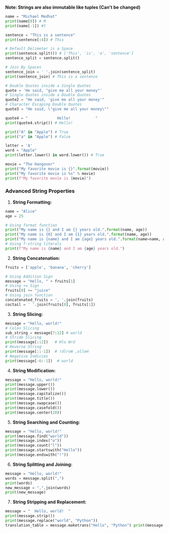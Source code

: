 **Note: Strings are also immutable like tuples (Can't be changed)**
```python
name = "Michael Medhat"
print(name[0]) # M
print(name[-1]) #t
```

```python
sentence = "This is a sentence"
print(sentence[:4]) # This

# Default Delimeter is a Space
print(sentence.split()) # ['This', 'is', 'a', 'sentence']
sentence_split = sentence.split()

# Join By Spaces
sentence_join = ' '.join(sentence_split)
print(sentence_join) # This is a sentence
```

```python
# Double Quotes inside a Single Quotes
quote = 'He said, "give me all your money"'
# Single Quotes inside a Double Quotes
quote2 = "He said, 'give me all your money'"
# Character Escaping Double Quotes
quote3 = "He said, \"give me all your money\""

quote4 = "             Hello!           "
print(quote4.strip()) # Hello!
```

```python
print("A" in "Apple") # True
print("a" in "Apple") # False

letter = 'A'
word = "Apple"
print(letter.lower() in word.lower()) # True
```

```python
movie = "The Hangover"
print("My favorite movie is {}".format(movie))
print("My favorite movie is %s" % movie)
print(f"My favorite movie is {movie}")
```

### Advanced String Properties
1. **String Formatting:**
```python
name = "Alice" 
age = 25

# Using format function
print("My name is {} and I am {} years old.".format(name, age)) 
print("My name is {0} and I am {1} years old.".format(name, age)) 
print("My name is {name} and I am {age} years old.".format(name=name, age=age))
# Using f-string literals
print(f"My name is {name} and I am {age} years old.")
```
2. **String Concatenation:**
```python
fruits = ['apple', 'banana', 'cherry']

# Using Addition Sign
message = "Hello, " + fruits[1]
# Using += Sign
fruits[0] += "juice"
# Using join function
concatenated_fruits = ', '.join(fruits)
coctail = ' '.join(fruits[0], fruits[1])
```
3. **String Slicing:**
```python
message = "Hello, world!"
# Colon Slicing
sub_string = message[7:12] # world
# Stride Slicing
print(message[::2])   # Hlo Wrd
# Reverse String
print(message[::-1])  # !dlroW ,olleH
# Negative Indicies
print(message[-6:-1])  # world
```
4. **String Modification:**
```python
message = "Hello, world!" 
print(message.upper()) 
print(message.lower()) 
print(message.capitalize()) 
print(message.title()) 
print(message.swapcase()) 
print(message.casefold()) 
print(message.center(20))
```
5. **String Searching and Counting:**
```python
message = "Hello, world!" 
print(message.find("world")) 
print(message.index("o")) 
print(message.count("l")) 
print(message.startswith("Hello")) 
print(message.endswith("!"))
```
6. **String Splitting and Joining:**
```python
message = "Hello, world!" 
words = message.split(",") 
print(words) 
new_message = ",".join(words) 
print(new_message)
```
7. **String Stripping and Replacement:**
```python
message = "  Hello, world!  " 
print(message.strip()) 
print(message.replace("world", "Python")) 
translation_table = message.maketrans("Hello", "Python") print(message.translate(translation_table))
```